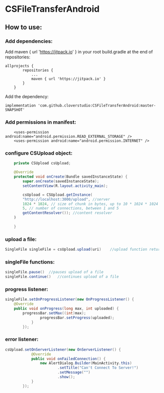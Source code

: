 # CSFileTransferAndroid

## How to use:

### Add dependencies:
Add maven { url 'https://jitpack.io' } in your root build.gradle at the end of repositories:
```
allprojects {
		repositories {
			...
			maven { url 'https://jitpack.io' }
		}
	}
```
Add the dependency:
```
implementation 'com.github.cloverstudio:CSFileTransferAndroid:master-SNAPSHOT'
```

### Add permissions in manifest:
```
    <uses-permission android:name="android.permission.READ_EXTERNAL_STORAGE" />
    <uses-permission android:name="android.permission.INTERNET" />
```

### configure CSUpload object:
```Java
    private CSUpload csUpload;

    @Override
    protected void onCreate(Bundle savedInstanceState) {
        super.onCreate(savedInstanceState);
        setContentView(R.layout.activity_main);

        csUpload = CSUpload.getInstance(
	    "http://localhost:3000/upload", //server
	    1024 * 1024, // size of chunk in bytes, up to 10 * 1024 * 1024
	    5, // number of connections, between 1 and 5 
	    getContentResolver()); //content resolver
	)
        
    }
```

### upload a file:
```Java
SingleFile singleFile = csUpload.upload(uri)	//upload function returns singleFile object, a file currently uploading, you can also add another argument, url that overrides the previously set url on CSUpload only for current file
```

### singleFile functions:
```Java
singleFile.pause()	//pauses upload of a file
singleFile.continue()	//continues upload of a file
```

### progress listener:
```Java
singleFile.setOnProgressListener(new OnProgressListener() {
	@Override
	public void onProgress(long max, int uploaded) {
		progressBar.setMax((int)max);
                progressBar.setProgress(uploaded);
            }
        });
```
### error listener:
```Java
csUpload.setOnServerListener(new OnServerListener() {
            @Override
            public void onFailedConnection() {
                new AlertDialog.Builder(MainActivity.this)
                        .setTitle("Can't Connect To Server!")
                        .setMessage("")
                        .show();
            }
        });
```
